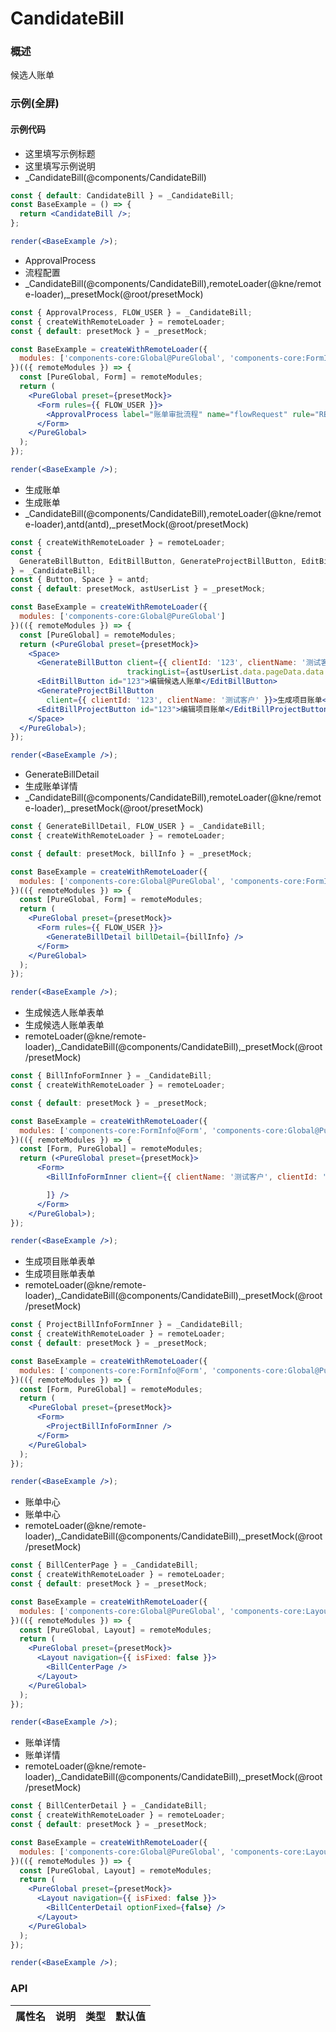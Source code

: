 
# CandidateBill


### 概述

候选人账单


### 示例(全屏)

#### 示例代码

- 这里填写示例标题
- 这里填写示例说明
- _CandidateBill(@components/CandidateBill)

```jsx
const { default: CandidateBill } = _CandidateBill;
const BaseExample = () => {
  return <CandidateBill />;
};

render(<BaseExample />);

```

- ApprovalProcess
- 流程配置
- _CandidateBill(@components/CandidateBill),remoteLoader(@kne/remote-loader),_presetMock(@root/presetMock)

```jsx
const { ApprovalProcess, FLOW_USER } = _CandidateBill;
const { createWithRemoteLoader } = remoteLoader;
const { default: presetMock } = _presetMock;

const BaseExample = createWithRemoteLoader({
  modules: ['components-core:Global@PureGlobal', 'components-core:FormInfo@Form']
})(({ remoteModules }) => {
  const [PureGlobal, Form] = remoteModules;
  return (
    <PureGlobal preset={presetMock}>
      <Form rules={{ FLOW_USER }}>
        <ApprovalProcess label="账单审批流程" name="flowRequest" rule="REQ FLOW_USER" />
      </Form>
    </PureGlobal>
  );
});

render(<BaseExample />);

```

- 生成账单
- 生成账单
- _CandidateBill(@components/CandidateBill),remoteLoader(@kne/remote-loader),antd(antd),_presetMock(@root/presetMock)

```jsx
const { createWithRemoteLoader } = remoteLoader;
const {
  GenerateBillButton, EditBillButton, GenerateProjectBillButton, EditBillProjectButton
} = _CandidateBill;
const { Button, Space } = antd;
const { default: presetMock, astUserList } = _presetMock;

const BaseExample = createWithRemoteLoader({
  modules: ['components-core:Global@PureGlobal']
})(({ remoteModules }) => {
  const [PureGlobal] = remoteModules;
  return (<PureGlobal preset={presetMock}>
    <Space>
      <GenerateBillButton client={{ clientId: '123', clientName: '测试客户' }}
                          trackingList={astUserList.data.pageData.data.slice(3, 5)}>生成候选人账单</GenerateBillButton>
      <EditBillButton id="123">编辑候选人账单</EditBillButton>
      <GenerateProjectBillButton
        client={{ clientId: '123', clientName: '测试客户' }}>生成项目账单</GenerateProjectBillButton>
      <EditBillProjectButton id="123">编辑项目账单</EditBillProjectButton>
    </Space>
  </PureGlobal>);
});

render(<BaseExample />);

```

- GenerateBillDetail
- 生成账单详情
- _CandidateBill(@components/CandidateBill),remoteLoader(@kne/remote-loader),_presetMock(@root/presetMock)

```jsx
const { GenerateBillDetail, FLOW_USER } = _CandidateBill;
const { createWithRemoteLoader } = remoteLoader;

const { default: presetMock, billInfo } = _presetMock;

const BaseExample = createWithRemoteLoader({
  modules: ['components-core:Global@PureGlobal', 'components-core:FormInfo@Form']
})(({ remoteModules }) => {
  const [PureGlobal, Form] = remoteModules;
  return (
    <PureGlobal preset={presetMock}>
      <Form rules={{ FLOW_USER }}>
        <GenerateBillDetail billDetail={billInfo} />
      </Form>
    </PureGlobal>
  );
});

render(<BaseExample />);

```

- 生成候选人账单表单
- 生成候选人账单表单
- remoteLoader(@kne/remote-loader),_CandidateBill(@components/CandidateBill),_presetMock(@root/presetMock)

```jsx
const { BillInfoFormInner } = _CandidateBill;
const { createWithRemoteLoader } = remoteLoader;

const { default: presetMock } = _presetMock;

const BaseExample = createWithRemoteLoader({
  modules: ['components-core:FormInfo@Form', 'components-core:Global@PureGlobal']
})(({ remoteModules }) => {
  const [Form, PureGlobal] = remoteModules;
  return (<PureGlobal preset={presetMock}>
      <Form>
        <BillInfoFormInner client={{ clientName: '测试客户', clientId: '123' }} trackingList={[

        ]} />
      </Form>
    </PureGlobal>);
});

render(<BaseExample />);

```

- 生成项目账单表单
- 生成项目账单表单
- remoteLoader(@kne/remote-loader),_CandidateBill(@components/CandidateBill),_presetMock(@root/presetMock)

```jsx
const { ProjectBillInfoFormInner } = _CandidateBill;
const { createWithRemoteLoader } = remoteLoader;
const { default: presetMock } = _presetMock;

const BaseExample = createWithRemoteLoader({
  modules: ['components-core:FormInfo@Form', 'components-core:Global@PureGlobal']
})(({ remoteModules }) => {
  const [Form, PureGlobal] = remoteModules;
  return (
    <PureGlobal preset={presetMock}>
      <Form>
        <ProjectBillInfoFormInner />
      </Form>
    </PureGlobal>
  );
});

render(<BaseExample />);

```

- 账单中心
- 账单中心
- remoteLoader(@kne/remote-loader),_CandidateBill(@components/CandidateBill),_presetMock(@root/presetMock)

```jsx
const { BillCenterPage } = _CandidateBill;
const { createWithRemoteLoader } = remoteLoader;
const { default: presetMock } = _presetMock;

const BaseExample = createWithRemoteLoader({
  modules: ['components-core:Global@PureGlobal', 'components-core:Layout']
})(({ remoteModules }) => {
  const [PureGlobal, Layout] = remoteModules;
  return (
    <PureGlobal preset={presetMock}>
      <Layout navigation={{ isFixed: false }}>
        <BillCenterPage />
      </Layout>
    </PureGlobal>
  );
});

render(<BaseExample />);

```

- 账单详情
- 账单详情
- remoteLoader(@kne/remote-loader),_CandidateBill(@components/CandidateBill),_presetMock(@root/presetMock)

```jsx
const { BillCenterDetail } = _CandidateBill;
const { createWithRemoteLoader } = remoteLoader;
const { default: presetMock } = _presetMock;

const BaseExample = createWithRemoteLoader({
  modules: ['components-core:Global@PureGlobal', 'components-core:Layout']
})(({ remoteModules }) => {
  const [PureGlobal, Layout] = remoteModules;
  return (
    <PureGlobal preset={presetMock}>
      <Layout navigation={{ isFixed: false }}>
        <BillCenterDetail optionFixed={false} />
      </Layout>
    </PureGlobal>
  );
});

render(<BaseExample />);

```


### API

|属性名|说明|类型|默认值|
|  ---  | ---  | --- | --- |

